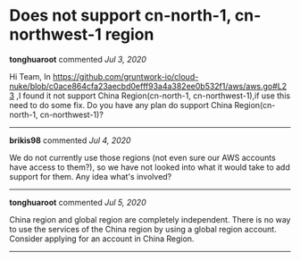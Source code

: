 # Does not support cn-north-1, cn-northwest-1 region

**tonghuaroot** commented *Jul 3, 2020*

Hi Team,
In https://github.com/gruntwork-io/cloud-nuke/blob/c0ace864cfa23aecbd0efff93a4a382ee0b532f1/aws/aws.go#L23 ,I found it not support China Region(cn-north-1, cn-northwest-1),if use this need to do some fix.
Do you have any plan do support China Region(cn-north-1, cn-northwest-1)?
<br />
***


**brikis98** commented *Jul 4, 2020*

We do not currently use those regions (not even sure our AWS accounts have access to them?), so we have not looked into what it would take to add support for them. Any idea what's involved?
***

**tonghuaroot** commented *Jul 5, 2020*

China region and global region are completely independent. There is no way to use the services of the China region by using a global region account. Consider applying for an account in China Region.
***

